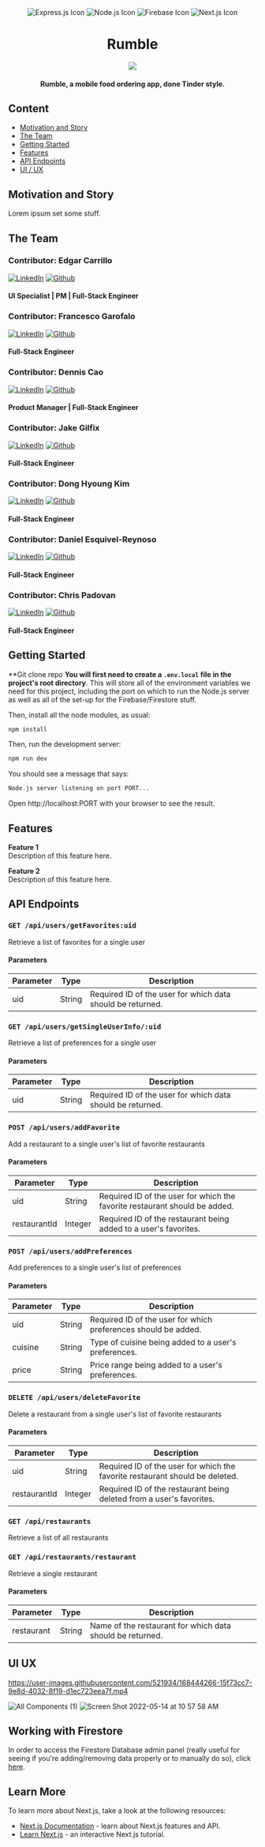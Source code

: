 <div align="center" width="100%">
  <img src="https://img.shields.io/badge/express.js-%23404d59.svg?style=for-the-badge&logo=express&logoColor=%2361DAFB" alt="Express.js Icon" />
  <img src="https://img.shields.io/badge/node.js-6DA55F?style=for-the-badge&logo=node.js&logoColor=white" alt="Node.js Icon" />
  <img src="https://img.shields.io/badge/firebase-%23039BE5.svg?style=for-the-badge&logo=firebase" alt="Firebase Icon" />
  <img src="https://img.shields.io/badge/Next-black?style=for-the-badge&logo=next.js&logoColor=white" alt="Next.js Icon" />
</div>

<h1 align="center">Rumble</h1>

<div align="center" width="100%">
    <img src="https://i.imgur.com/qcG7o3Y.png">
</div>

<h4 align="center">Rumble, a mobile food ordering app, done Tinder style.</h4>

## Content
 - [Motivation and Story](#motivation-and-story)
 - [The Team](#the-team)
 - [Getting Started](#getting-started)
 - [Features](#features)
 - [API Endpoints](#api-endpoints)
 - [UI / UX](#ui-ux)

## Motivation and Story
Lorem ipsum set some stuff.

## The Team

### Contributor: Edgar Carrillo
[![LinkedIn](https://img.shields.io/badge/LinkedIn-0077B5?style=for-the-badge&logo=linkedin&logoColor=white)](https://www.linkedin.com/in/ecarrillo046/)
[![Github](https://img.shields.io/badge/GitHub-100000?style=for-the-badge&logo=github&logoColor=white)](https://github.com/ec-rilo)
#### UI Specialist | PM | Full-Stack Engineer


### Contributor: Francesco Garofalo 
[![LinkedIn](https://img.shields.io/badge/LinkedIn-0077B5?style=for-the-badge&logo=linkedin&logoColor=white)](https://www.linkedin.com/in/garofalofrancesco/)
[![Github](https://img.shields.io/badge/GitHub-100000?style=for-the-badge&logo=github&logoColor=white)](https://github.com/garofalof)
#### Full-Stack Engineer


### Contributor: Dennis Cao
[![LinkedIn](https://img.shields.io/badge/LinkedIn-0077B5?style=for-the-badge&logo=linkedin&logoColor=white)](https://www.linkedin.com/in/dennisrcao/)
[![Github](https://img.shields.io/badge/GitHub-100000?style=for-the-badge&logo=github&logoColor=white)](https://github.com/dennisrcao/)
#### Product Manager | Full-Stack Engineer 


### Contributor: Jake Gilfix
[![LinkedIn](https://img.shields.io/badge/LinkedIn-0077B5?style=for-the-badge&logo=linkedin&logoColor=white)]()
[![Github](https://img.shields.io/badge/GitHub-100000?style=for-the-badge&logo=github&logoColor=white)]()
#### Full-Stack Engineer


### Contributor: Dong Hyoung Kim 
[![LinkedIn](https://img.shields.io/badge/LinkedIn-0077B5?style=for-the-badge&logo=linkedin&logoColor=white)](https://www.linkedin.com/in/dong-hyoung-kim/)
[![Github](https://img.shields.io/badge/GitHub-100000?style=for-the-badge&logo=github&logoColor=white)](https://github.com/DongHyoungKim)
#### Full-Stack Engineer


### Contributor: Daniel Esquivel-Reynoso
[![LinkedIn](https://img.shields.io/badge/LinkedIn-0077B5?style=for-the-badge&logo=linkedin&logoColor=white)]()
[![Github](https://img.shields.io/badge/GitHub-100000?style=for-the-badge&logo=github&logoColor=white)]()
#### Full-Stack Engineer


### Contributor: Chris Padovan
[![LinkedIn](https://img.shields.io/badge/LinkedIn-0077B5?style=for-the-badge&logo=linkedin&logoColor=white)](https://www.linkedin.com/in/chris-padovan/)
[![Github](https://img.shields.io/badge/GitHub-100000?style=for-the-badge&logo=github&logoColor=white)](https://github.com/ChrisPadovan)
#### Full-Stack Engineer


## Getting Started

**Git clone repo
**You will first need to create a `.env.local` file in the project's root directory**. This will store all of the environment variables we need for this project, including the port on which to run the Node.js server as well as all of the set-up for the
Firebase/Firestore stuff. 


Then, install all the node modules, as usual:

```bash
npm install
```

Then, run the development server:

```bash
npm run dev
```

You should see a message that says:
```bash
Node.js server listening on port PORT...
```

Open http://localhost:PORT with your browser to see the result.

## Features
**Feature 1**
</br>
Description of this feature here.

**Feature 2**
</br>
Description of this feature here.

## API Endpoints

### `GET /api/users/getFavorites:uid`
Retrieve a list of favorites for a single user

#### Parameters
| Parameter  | Type    | Description                                       |
|------------|---------|---------------------------------------------------|
| uid        | String | Required ID of the user for which data should be returned. |

### `GET /api/users/getSingleUserInfo/:uid`
Retrieve a list of preferences for a single user

#### Parameters
| Parameter  | Type    | Description                                       |
|------------|---------|---------------------------------------------------|
| uid        | String | Required ID of the user for which data should be returned. |

### `POST /api/users/addFavorite`
Add a restaurant to a single user's list of favorite restaurants

#### Parameters
| Parameter  | Type    | Description                                       |
|------------|---------|---------------------------------------------------|
| uid        | String | Required ID of the user for which the favorite restaurant should be added. |
| restaurantId| Integer | Required ID of the restaurant being added to a user's favorites. |

### `POST /api/users/addPreferences`
Add preferences to a single user's list of preferences

#### Parameters
| Parameter  | Type    | Description                                       |
|------------|---------|---------------------------------------------------|
| uid        | String | Required ID of the user for which preferences should be added. |
| cuisine    | String | Type of cuisine being added to a user's preferences. |
| price      | String | Price range being added to a user's preferences.   |

### `DELETE /api/users/deleteFavorite`
Delete a restaurant from a single user's list of favorite restaurants

#### Parameters
| Parameter  | Type    | Description                                       |
|------------|---------|---------------------------------------------------|
| uid        | String | Required ID of the user for which the favorite restaurant should be deleted. |
| restaurantId| Integer | Required ID of the restaurant being deleted from a user's favorites. |

### `GET /api/restaurants`
Retrieve a list of all restaurants

### `GET /api/restaurants/restaurant`
Retrieve a single restaurant

#### Parameters
| Parameter  | Type    | Description                                       |
|------------|---------|---------------------------------------------------|
| restaurant | String | Name of the restaurant for which data should be returned. |





## UI UX

https://user-images.githubusercontent.com/521934/168444266-15f73cc7-9e8d-4032-8f19-d1ec723eea7f.mp4


![All Components (1)](https://user-images.githubusercontent.com/521934/168443490-f6508e42-9e99-4d6e-bf69-adbe4aebae6d.png)
![Screen Shot 2022-05-14 at 10 57 58 AM](https://user-images.githubusercontent.com/521934/168443364-86316a63-4f54-41c0-9ada-b3686f51b9d0.png)


## Working with Firestore

In order to access the Firestore Database admin panel (really useful for seeing if you're adding/removing data properly or to manually do so), click [here](https://console.firebase.google.com/).

## Learn More

To learn more about Next.js, take a look at the following resources:

- [Next.js Documentation](https://nextjs.org/docs) - learn about Next.js features and API.
- [Learn Next.js](https://nextjs.org/learn) - an interactive Next.js tutorial.

